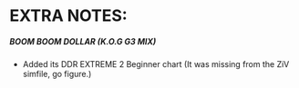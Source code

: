 # EXTRA NOTES:

##### BOOM BOOM DOLLAR (K.O.G G3 MIX)

- Added its DDR EXTREME 2 Beginner chart (It was missing from the ZiV simfile, go figure.)
